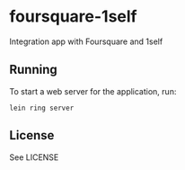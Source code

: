 # foursquare-1self

Integration app with Foursquare and 1self


## Running

To start a web server for the application, run:

    lein ring server

## License

See LICENSE
